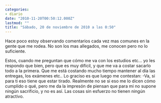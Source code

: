 ```yaml
---
categories:
- diario
date: "2010-11-20T00:50:12.000Z"
lastmod: ""
title: "Sábado, 20 de noviembre de 2010 a las 0:50"
---
```


Hace poco estoy observando comentarios cada vez mas comunes en la gente que me rodea. No son los mas allegados, me conocen pero no lo suficiente.

Estos, cuando me preguntan que cómo me va con los estudios etc...  yo les respondo que bien, pero que es muy difí­cil, y que me va a costar sacarlo todo a la primera. Que me está costando mucho tiempo mantener al dí­a las entregas, los exámenes etc..
Lo graciso es que luego me contestan:
-Va, si para ti eso tiene que estar tirado.
Realmente no se si eso me lo dicen cómo cumplido o qué, pero me da la impresón de piensan que para mi no supone ningún sacrificio, y no es así­.
Las cosas sin esfuerzo no tienen ningún atractivo.
